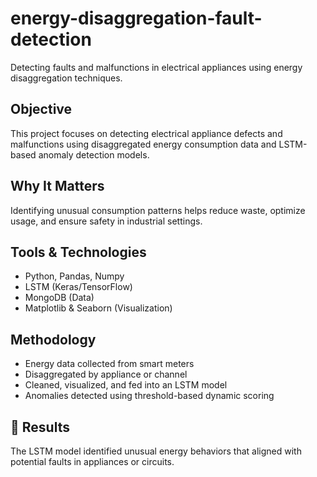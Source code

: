 # energy-disaggregation-fault-detection
Detecting faults and malfunctions in electrical appliances using energy disaggregation techniques.

## Objective
This project focuses on detecting electrical appliance defects and malfunctions using disaggregated energy consumption data and LSTM-based anomaly detection models.

## Why It Matters
Identifying unusual consumption patterns helps reduce waste, optimize usage, and ensure safety in industrial settings.

## Tools & Technologies
- Python, Pandas, Numpy
- LSTM (Keras/TensorFlow)
- MongoDB (Data)
- Matplotlib & Seaborn (Visualization)

## Methodology
- Energy data collected from smart meters
- Disaggregated by appliance or channel
- Cleaned, visualized, and fed into an LSTM model
- Anomalies detected using threshold-based dynamic scoring

## 📌 Results
The LSTM model identified unusual energy behaviors that aligned with potential faults in appliances or circuits.


